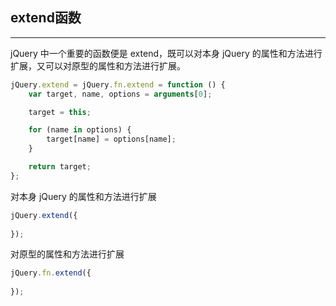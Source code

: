 ## extend函数
---

jQuery 中一个重要的函数便是 extend，既可以对本身 jQuery 的属性和方法进行扩展，又可以对原型的属性和方法进行扩展。

```js
jQuery.extend = jQuery.fn.extend = function () {
    var target, name, options = arguments[0];

    target = this;

    for (name in options) {
        target[name] = options[name];
    }

    return target;
};
```

对本身 jQuery 的属性和方法进行扩展
```js
jQuery.extend({
    
});
```

对原型的属性和方法进行扩展
```js
jQuery.fn.extend({
    
});
```



